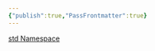```yaml
---
{"publish":true,"PassFrontmatter":true}
---
```



[std Namespace](https://www.programiz.com/cpp-programming/std-namespace)

